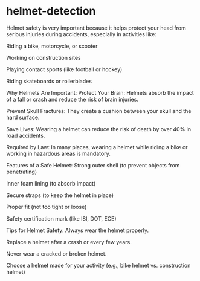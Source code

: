 # helmet-detection
Helmet safety is very important because it helps protect your head from serious injuries during accidents, especially in activities like:

Riding a bike, motorcycle, or scooter

Working on construction sites

Playing contact sports (like football or hockey)

Riding skateboards or rollerblades

Why Helmets Are Important:
Protect Your Brain: Helmets absorb the impact of a fall or crash and reduce the risk of brain injuries.

Prevent Skull Fractures: They create a cushion between your skull and the hard surface.

Save Lives: Wearing a helmet can reduce the risk of death by over 40% in road accidents.

Required by Law: In many places, wearing a helmet while riding a bike or working in hazardous areas is mandatory.

Features of a Safe Helmet:
Strong outer shell (to prevent objects from penetrating)

Inner foam lining (to absorb impact)

Secure straps (to keep the helmet in place)

Proper fit (not too tight or loose)

Safety certification mark (like ISI, DOT, ECE)

Tips for Helmet Safety:
Always wear the helmet properly.

Replace a helmet after a crash or every few years.

Never wear a cracked or broken helmet.

Choose a helmet made for your activity (e.g., bike helmet vs. construction helmet)
